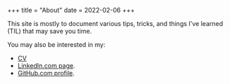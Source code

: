 +++
title = "About"
date = 2022-02-06
+++

This site is mostly to document various tips, tricks, and things I've learned (TIL) that may save you time.

You may also be interested in my:

- [CV][cv]
- [LinkedIn.com page][linkedin].
- [GitHub.com profile][github].

[cv]: https://mlbright.github.io/cv/
[linkedin]: https://www.linkedin.com/in/martinbright/
[github]: https://github.com/mlbright